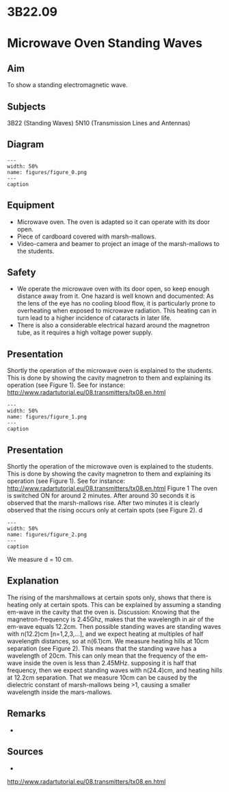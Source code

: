 # 3B22.09 
  # Microwave Oven Standing Waves 
    
  
## Aim   
 To show a standing electromagnetic wave.    
  
## Subjects   
 3B22 (Standing Waves) 5N10 (Transmission Lines and Antennas)   
  
## Diagram   
   
```{figure} figures/figure_0.png  
---  
width: 50%  
name: figures/figure_0.png  
---  
caption  
``` 
     
  
## Equipment   
 
 *  Microwave oven. The oven is adapted so it can operate with its door open. 
 *  Piece of cardboard covered with marsh-mallows. 
 *  Video-camera and beamer to project an image of the marsh-mallows to the students.   
  
## Safety   
 
 *  We operate the microwave oven with its door open, so keep enough distance away from it. One hazard is well known and documented: As the lens of the eye has no cooling blood flow, it is particularly prone to overheating when exposed to microwave radiation. This heating can in turn lead to a higher incidence of cataracts in later life. 
 *  There is also a considerable electrical hazard around the magnetron tube, as it requires a high voltage power supply.
      
  
## Presentation   
 Shortly the operation of the microwave oven is explained to the students. This is done by showing the cavity magnetron to them and explaining its operation (see Figure 1). See for instance: http://www.radartutorial.eu/08.transmitters/tx08.en.html    
```{figure} figures/figure_1.png  
---  
width: 50%  
name: figures/figure_1.png  
---  
caption  
``` 
     
  
## Presentation   
 Shortly the operation of the microwave oven is explained to the students. This is done by showing the cavity magnetron to them and explaining its operation (see Figure 1). See for instance: http://www.radartutorial.eu/08.transmitters/tx08.en.html                                                    Figure 1  The oven is switched ON for around 2 minutes. After around 30 seconds it is observed that the marsh-mallows rise. After two minutes it is clearly observed that the rising occurs only at certain spots (see Figure 2).   d  
```{figure} figures/figure_2.png  
---  
width: 50%  
name: figures/figure_2.png  
---  
caption  
``` 
 We measure d = 10 cm.   
  
## Explanation   
 The rising of the marshmallows at certain spots only, shows that there is heating only at certain spots. This can be explained by assuming a standing em-wave in the cavity that the oven is. Discussion: Knowing that the magnetron-frequency is 2.45Ghz, makes that the   wavelength in air of the em-wave equals 12.2cm. Then possible standing waves are standing waves with n(12.2)cm [n=1,2,3,…], and we expect heating at multiples of half wavelength distances, so at n(6.1)cm. We measure heating hills at 10cm separation (see Figure 2). This means that the standing wave has a wavelength of 20cm. This can only mean that the frequency of the em-wave inside the oven is less than 2.45MHz. supposing it is half that frequency, then we expect standing waves with n(24.4)cm, and heating hills at 12.2cm separation. That we measure 10cm can be caused by the dielectric constant of marsh-mallows being >1, causing a smaller wavelength inside the mars-mallows.   
  
## Remarks   
 
 * 
    
  
## Sources   
 
 * 
 http://www.radartutorial.eu/08.transmitters/tx08.en.html  